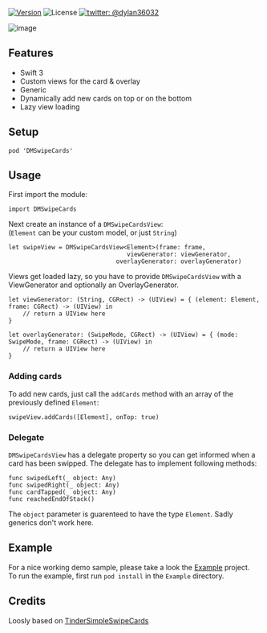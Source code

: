 [![Version](https://img.shields.io/cocoapods/v/DMSwipeCards.svg?style=flat)](http://cocoadocs.org/docsets/DMSwipeCards)
![License](https://img.shields.io/cocoapods/l/DMSwipeCards.svg?style=flat)
[![twitter: @dylan36032](http://img.shields.io/badge/twitter-%40dylan36032-blue.svg?style=flat)](https://twitter.com/dylan36032)

![image](screenshot_1482145004.png)

## Features

- Swift 3
- Custom views for the card & overlay
- Generic
- Dynamically add new cards on top or on the bottom
- Lazy view loading

## Setup

	pod 'DMSwipeCards'
	

## Usage

First import the module:

	import DMSwipeCards
	

Next create an instance of a `DMSwipeCardsView`:  
(`Element` can be your custom model, or just `String`)

	let swipeView = DMSwipeCardsView<Element>(frame: frame,
									 viewGenerator: viewGenerator,
		                          overlayGenerator: overlayGenerator)
		                          
Views get loaded lazy, so you have to provide `DMSwipeCardsView` with a ViewGenerator and optionally an OverlayGenerator.

	let viewGenerator: (String, CGRect) -> (UIView) = { (element: Element, frame: CGRect) -> (UIView) in
		// return a UIView here
	}

	let overlayGenerator: (SwipeMode, CGRect) -> (UIView) = { (mode: SwipeMode, frame: CGRect) -> (UIView) in
		// return a UIView here
	}
	
### Adding cards

To add new cards, just call the `addCards` method with an array of the previously defined `Element`:

	swipeView.addCards([Element], onTop: true)

### Delegate

`DMSwipeCardsView` has a delegate property so you can get informed when a card has been swipped. The delegate has to implement following methods:

	func swipedLeft(_ object: Any)
	func swipedRight(_ object: Any)
	func cardTapped(_ object: Any)
	func reachedEndOfStack()

The `object` parameter is guarenteed to have the type `Element`. Sadly generics don't work here.  


## Example

For a nice working demo sample, please take a look the [Example](https://github.com/D-32/DMSwipeCards/tree/master/Example) project.  
To run the example, first run `pod install` in the `Example` directory.

## Credits
Loosly based on [TinderSimpleSwipeCards](https://github.com/cwRichardKim/TinderSimpleSwipeCards)

